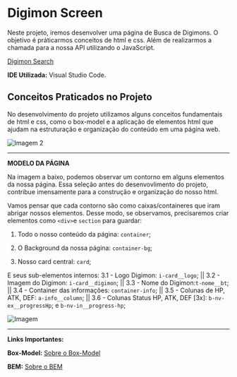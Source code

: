 # Digimon Screen

Neste projeto, iremos desenvolver uma página de Busca de Digimons. O objetivo é práticarmos conceitos de html e css. Além de realizarmos a chamada para a nossa API utilizando o JavaScript.

[Digimon Search](https://alinealien.github.io/digimon-screen/)


**IDE Utilizada:** Visual Studio Code.



## Conceitos Praticados no Projeto

No desenvolvimento do projeto utilizamos alguns conceitos fundamentais de html e css, como o box-model e a aplicação de elementos html que ajudam na estruturação e organização do conteúdo em uma página web.

![Imagem 2](https://imgur.com/C2Pkh8X.jpg)
___________________________________________________________________

**MODELO DA PÁGINA**

Na imagem a baixo, podemos observar um contorno em alguns elementos da nossa página. Essa seleção antes do desenvovlimento do projeto, contribue imensamente para a construção e organização do nosso html.

Vamos pensar que cada contorno são como caixas/containeres que iram abrigar nossos elementos. Desse modo, se observamos, precisaremos criar elementos como ```<div>```e ```section``` para guardar:

1. Todo o nosso conteúdo da página: <code>container</code>;

2. O Background da nossa página: <code>container-bg</code>;

3. Nosso card central: <code>card</code>;

E seus sub-elementos internos:
3.1 - Logo Digimon: <code>i-card__logo</code>; || 3.2 - Imagem do Digimon: <code>i-card__digimon</code>; || 3.3 - Nome do Digimon:<code>t-nome__bt</code>; || 3.4 - Container das informações: <code>container-info</code>; || 3.5 - Colunas de HP, ATK, DEF: <code>a-info__column</code>; || 3.6 - Colunas Status HP, ATK, DEF [3x]: <code>b-nv-ex__progressHp</code>; e <code>b-nv-in__progress-hp</code>;

![Imagem](https://i.imgur.com/sZstEdN.jpg)  

___________________________________________________________________


**Links Importantes:**

**Box-Model:** [Sobre o Box-Model](https://developer.mozilla.org/pt-BR/docs/Web/CSS/CSS_box_model/Introduction_to_the_CSS_box_model)

**BEM:** [Sobre o BEM](https://desenvolvimentoparaweb.com/css/bem/)